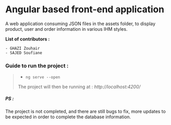 # Angular based front-end application

A web application consuming JSON files in the assets folder, to display product, user and order information in various IHM styles.


**List of contributors :**

    - GHAZI Zouhair
    - SAJED Soufiane

### Guide to run the project :
>
> - `ng serve --open`
>
>  The project will then be running at : *http://localhost:4200/*

##### PS : 
The project is not completed, and there are still bugs to fix, more updates to be expected in order to complete the database information.

